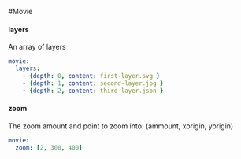 #Movie


#### layers
An array of layers
```yaml
movie:
  layers:
    - {depth: 0, content: first-layer.svg }
    - {depth: 1, content: second-layer.jpg }
    - {depth: 2, content: third-layer.json }
```
#### zoom
The zoom amount and point to zoom into. (ammount, xorigin, yorigin)
```yaml
movie:
  zoom: [2, 300, 400]
```

